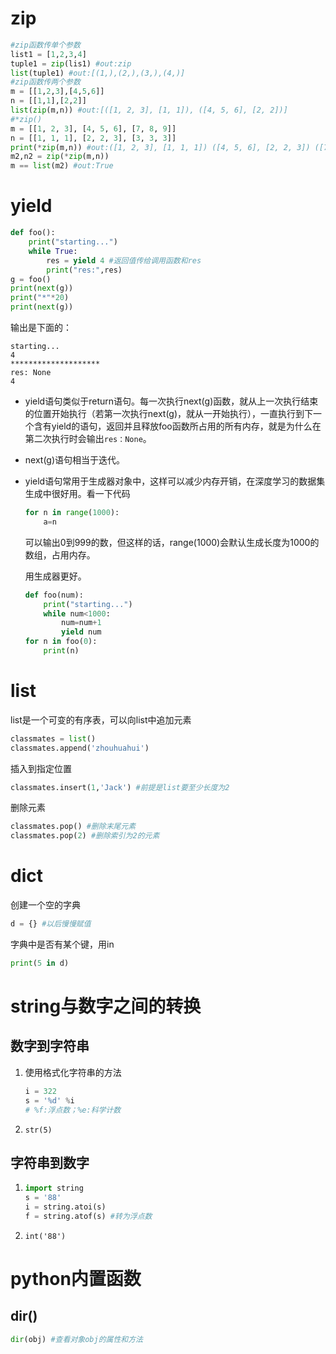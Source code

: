 # zip

```python
#zip函数传单个参数
list1 = [1,2,3,4]
tuple1 = zip(lis1) #out:zip
list(tuple1) #out:[(1,),(2,),(3,),(4,)]
#zip函数传两个参数
m = [[1,2,3],[4,5,6]]
n = [[1,1],[2,2]]
list(zip(m,n)) #out:[([1, 2, 3], [1, 1]), ([4, 5, 6], [2, 2])]
#*zip()
m = [[1, 2, 3], [4, 5, 6], [7, 8, 9]]
n = [[1, 1, 1], [2, 2, 3], [3, 3, 3]]
print(*zip(m,n)) #out:([1, 2, 3], [1, 1, 1]) ([4, 5, 6], [2, 2, 3]) ([7, 8, 9], [3, 3, 3])
m2,n2 = zip(*zip(m,n))
m == list(m2) #out:True
```

# yield

```python
def foo():
    print("starting...")
    while True:
        res = yield 4 #返回值传给调用函数和res
        print("res:",res)
g = foo()
print(next(g))
print("*"*20)
print(next(g))
```

输出是下面的：

```
starting...
4
********************
res: None
4
```

* yield语句类似于return语句。每一次执行next(g)函数，就从上一次执行结束的位置开始执行（若第一次执行next(g)，就从一开始执行），一直执行到下一个含有yield的语句，返回并且释放foo函数所占用的所有内存，就是为什么在第二次执行时会输出```res：None```。

* next(g)语句相当于迭代。

* yield语句常用于生成器对象中，这样可以减少内存开销，在深度学习的数据集生成中很好用。看一下代码

  ```python
  for n in range(1000):
      a=n
  ```

  可以输出0到999的数，但这样的话，range(1000)会默认生成长度为1000的数组，占用内存。

  用生成器更好。

  ```python
  def foo(num):
      print("starting...")
      while num<1000:
          num=num+1
          yield num
  for n in foo(0):
      print(n)
  ```


# list

list是一个可变的有序表，可以向list中追加元素

```python
classmates = list()
classmates.append('zhouhuahui')
```

插入到指定位置

```python
classmates.insert(1,'Jack') #前提是list要至少长度为2
```

删除元素

```python
classmates.pop() #删除末尾元素
classmates.pop(2) #删除索引为2的元素
```

# dict

创建一个空的字典

```python
d = {} #以后慢慢赋值
```

字典中是否有某个键，用in

```python
print(5 in d)
```



# string与数字之间的转换

## 数字到字符串

1. 使用格式化字符串的方法

   ```python
   i = 322
   s = '%d' %i
   # %f:浮点数；%e:科学计数
   ```

2. ```str(5)```

## 字符串到数字

1. ```python
   import string
   s = '88'
   i = string.atoi(s)
   f = string.atof(s) #转为浮点数
   ```

2.  ``int('88')``

# python内置函数

## dir()

```python
dir(obj) #查看对象obj的属性和方法
```

